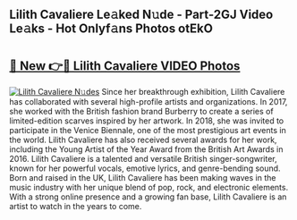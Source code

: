 ## Lilith Cavaliere Le𝚊ked N𝚞de - Part-2GJ Video Le𝚊ks - Hot Onlyf𝚊ns Photos otEkO

# <h2><a href="http://ab87203.deff.icu/?id=Lilith+Cavaliere">🔗 New 👉🔴 Lilith Cavaliere VIDEO Photos</a></h2>

[![Lilith Cavaliere N𝚞des](https://i.imgur.com/rIISA9y.gif)](http://ab87203.deff.icu/?id=Lilith+Cavaliere)
Since her breakthrough exhibition, Lilith Cavaliere has collaborated with several high-profile artists and organizations. In 2017, she worked with the British fashion brand Burberry to create a series of limited-edition scarves inspired by her artwork. In 2018, she was invited to participate in the Venice Biennale, one of the most prestigious art events in the world. Lilith Cavaliere has also received several awards for her work, including the Young Artist of the Year Award from the British Art Awards in 2016. Lilith Cavaliere is a talented and versatile British singer-songwriter, known for her powerful vocals, emotive lyrics, and genre-bending sound. Born and raised in the UK, Lilith Cavaliere has been making waves in the music industry with her unique blend of pop, rock, and electronic elements. With a strong online presence and a growing fan base, Lilith Cavaliere is an artist to watch in the years to come.
